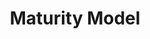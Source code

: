 ---
title: "Maturity Model"
categories:
  - AWS CSA Pro Study
tags:
  - link
  - Post Formats
link: https://d1.awsstatic.com/whitepapers/AWS-Cloud-Transformation-Maturity-Model.pdf
---